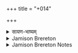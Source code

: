 +++
title = "+014"

+++

<details><summary>सायण-भाष्यम्</summary>

‘ ऐभिरग्ने' इत्यादिकस्य द्वादशर्चस्य तृतीयसूक्तस्य ऋषिच्छन्दसी पूर्ववत् । तच्च सूक्तं बहुदेवताकम् । अत एवानुक्रम्यते - ऐभिर्वैश्वदेवम्' इति । विनियोगस्तु -व्यूढद्वादशाहस्य प्रथमे छन्दोमे तृतीयसवने वैश्वदेवशस्त्रे ‘ऐभिरग्ने दुवो गिरः' इति सूक्तम् । तथा च सूत्रितम् -' अथ छन्दोमाः समुद्रादूर्मिः' इत्युपक्रम्य “ ऐभिरग्ने दुवो गिर इति वैश्वदेवम् ' ( आश्व. श्रौ. ८. ९) इति ॥
</details>

<details><summary>Jamison Brereton</summary>

14  
All Gods  
Medhātithi Kāṇva  
12 verses: gāyatrī  
Though this hymn is dedicated to the All Gods, its focus is on Agni’s role in  conveying the gods to the sacrifice and serving as the mouth and tongue through  which they drink the oblations (see esp. vss. 7–8). The All God theme is cleverly  introduced in the first verse by parceling out the phrase “with all these gods,” a  word at the beginning of each pāda (an effect clumsily reproduced in transla  
tion), and an enumeration of some of the most important of the gods is given  in verse 3, But otherwise (save for mention of Indra and Vāyu, the recipients  of the first soma offering, in vs. 10) the gods are an undifferentiated group and  backgrounded to Agni.  
The poet does not forget his own, however. He mentions his kin-group, the  Kaṇvas, twice (vss. 2, 5) as the ritualists preparing the sacrifice.
</details>

<details><summary>Jamison Brereton Notes</summary>

All Gods
</details>
